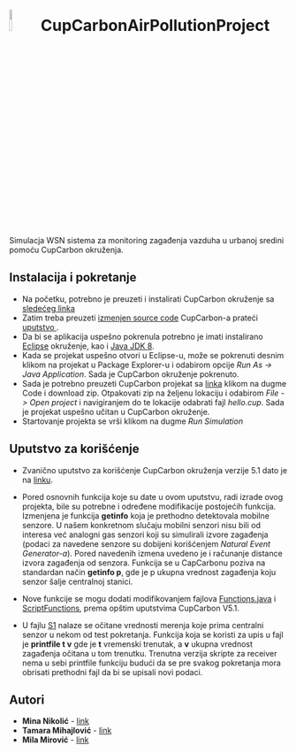 # <img src="http://www.cupcarbon.com/img/cupcarbon_basic.png" width=10% height=10%> CupCarbonAirPollutionProject 

Simulacja WSN sistema za monitoring zagađenja vazduha u urbanoj sredini pomoću CupCarbon okruženja.

## Instalacija i pokretanje

* Na početku, potrebno je preuzeti i instalirati CupCarbon okruženje sa [sledećeg linka](http://cupcarbon.com/)
* Zatim treba preuzeti [izmenjen source code](https://github.com/mirovicmila/CupCarbonAirPollutionProject/tree/main/CupCarbon-master) CupCarbon-a prateći [ uputstvo ](http://cupcarbon.com/src_download.html).
* Da bi se aplikacija uspešno pokrenula potrebno je imati instalirano [Eclipse](https://www.eclipse.org/) okruženje, kao i [Java JDK 8](https://www.oracle.com/java/technologies/javase/javase-jdk8-downloads.html).
* Kada se projekat uspešno otvori u Eclipse-u, može se pokrenuti desnim klikom na projekat u Package Explorer-u i odabirom opcije _Run As -> Java Application_. Sada je CupCarbon okruženje pokrenuto. 
* Sada je potrebno preuzeti CupCarbon projekat sa [linka](https://github.com/mirovicmila/CupCarbonAirPollutionProject) klikom na dugme Code i download zip. Otpakovati zip na željenu lokaciju i odabirom _File -> Open project_ i navigiranjem do te lokacije odabrati fajl _hello.cup_. Sada je projekat uspešno učitan u CupCarbon okruženje. 
* Startovanje projekta se vrši klikom na dugme _Run Simulation_

## Uputstvo za korišćenje

* Zvanično uputstvo za korišćenje CupCarbon okruženja verzije 5.1 dato je na [linku](http://freenwork.com/cupcarbon/cupcarbon_user_guide.pdf). 

* Pored osnovnih funkcija koje su date u ovom uputstvu, radi izrade ovog projekta, bile su potrebne i određene modifikacije postojećih funkcija. Izmenjena je funkcija **getinfo** koja je prethodno detektovala mobilne senzore. U našem konkretnom slučaju mobilni senzori nisu bili od interesa već analogni gas senzori koji su simulirali izvore zagađenja (podaci za navedene senzore su dobijeni korišćenjem _Natural Event Generator-a_). Pored navedenih izmena uvedeno je i računanje distance izvora zagađenja od senzora. Funkcija se u CapCarbonu poziva na standardan način **getinfo p**, gde je p ukupna vrednost zagađenja koju senzor šalje centralnoj stanici. 
* Nove funkcije se mogu dodati modifikovanjem fajlova [Functions.java](https://github.com/mirovicmila/CupCarbonAirPollutionProject/blob/main/CupCarbon-master/src/senscript_functions/Functions.java) i [ScriptFunctions](https://github.com/mirovicmila/CupCarbonAirPollutionProject/blob/main/CupCarbon-master/src/senscript_functions/ScriptFunctions.java), prema opštim uputstvima CupCarbon V5.1.
* U fajlu [S1](https://github.com/mirovicmila/CupCarbonAirPollutionProject/blob/main/results/S1) nalaze se očitane vrednosti merenja koje prima centralni senzor u nekom od test pokretanja. Funkcija koja se koristi za upis u fajl je **printfile t v** gde je **t** vremenski trenutak, a **v** ukupna vrednost zagađenja očitana u tom trenutku. Trenutna verzija skripte za receiver nema u sebi printfile funkciju budući da se pre svakog pokretanja mora obrisati prethodni fajl da bi se upisali novi podaci.


## Autori

* **Mina Nikolić** - [link](https://github.com/MinaNikolic98)
* **Tamara Mihajlović** - [link](https://github.com/tamaramihajlovic)
* **Mila Mirović** - [link](https://github.com/mirovicmila)

